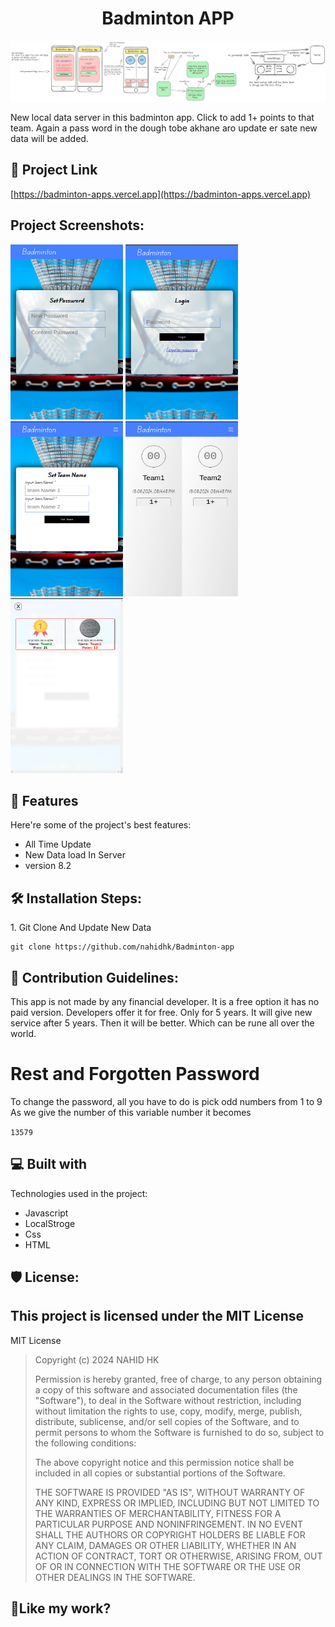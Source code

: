 <h1 align="center" id="title">Badminton APP</h1>

<p align="center"><img src="https://github.com/nahidhk/Badminton-app/blob/main/Daigam/batmintion.png?raw=true" alt="project-image"></p>

<p id="description">New local data server in this badminton app. Click to add 1+ points to that team. Again a pass word in the dough tobe akhane aro update er sate new data will be added.</p>

<h2>🚀 Project Link</h2>

[https://badminton-apps.vercel.app](https://badminton-apps.vercel.app)

<h2>Project Screenshots:</h2>
<div style="dispaly:flex">
<img src="https://github.com/nahidhk/Badminton-app/blob/main/img/ss1.png?raw=true" alt="project-screenshot" width="180" height="280/">

<img src="https://github.com/nahidhk/Badminton-app/blob/main/img/ss2.png?raw=true" alt="project-screenshot" width="180" height="280/">

<img src="https://github.com/nahidhk/Badminton-app/blob/main/img/ss3.png?raw=true" alt="project-screenshot" width="180" height="280/">

<img src="https://github.com/nahidhk/Badminton-app/blob/main/img/ss4.png?raw=true" alt="project-screenshot" width="180" height="280/">

<img src="https://github.com/nahidhk/Badminton-app/blob/main/img/ss6.png?raw=true" alt="project-screenshot" width="180" height="280/">
</div>
  
  
<h2>🧐 Features</h2>

Here're some of the project's best features:

*   All Time Update
*   New Data load In Server
*   version 8.2

<h2>🛠️ Installation Steps:</h2>

<p>1. Git Clone And Update New Data</p>

```
git clone https://github.com/nahidhk/Badminton-app
```

<h2>🍰 Contribution Guidelines:</h2>

This app is not made by any financial developer. It is a free option it has no paid version. Developers offer it for free. Only for 5 years. It will give new service after 5 years. Then it will be better. Which can be rune all over the world.
# Rest and Forgotten Password
To change the password, all you have to do is pick odd numbers from 1 to 9
As we give the number of this variable number it becomes

`
13579
`

  
  
<h2>💻 Built with</h2>

Technologies used in the project:

*   Javascript
*   LocalStroge
*   Css
*   HTML

<h2>🛡️ License:</h2>

This project is licensed under the MIT License
---
MIT License

> Copyright (c) 2024 NAHID HK
>
> Permission is hereby granted, free of charge, to any person obtaining a copy
> of this software and associated documentation files (the "Software"), to deal
> in the Software without restriction, including without limitation the rights
> to use, copy, modify, merge, publish, distribute, sublicense, and/or sell
> copies of the Software, and to permit persons to whom the Software is
> furnished to do so, subject to the following conditions:
>
> The above copyright notice and this permission notice shall be included in all
> copies or substantial portions of the Software.
>
> THE SOFTWARE IS PROVIDED "AS IS", WITHOUT WARRANTY OF ANY KIND, EXPRESS OR
> IMPLIED, INCLUDING BUT NOT LIMITED TO THE WARRANTIES OF MERCHANTABILITY,
> FITNESS FOR A PARTICULAR PURPOSE AND NONINFRINGEMENT. IN NO EVENT SHALL THE
> AUTHORS OR COPYRIGHT HOLDERS BE LIABLE FOR ANY CLAIM, DAMAGES OR OTHER
> LIABILITY, WHETHER IN AN ACTION OF CONTRACT, TORT OR OTHERWISE, ARISING FROM,
> OUT OF OR IN CONNECTION WITH THE SOFTWARE OR THE USE OR OTHER DEALINGS IN THE
> SOFTWARE.


<h2>💖Like my work?</h2>